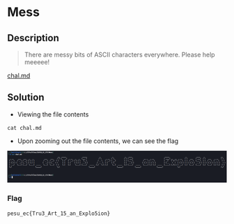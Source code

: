 # Mess

## Description
> There are messy bits of ASCII characters everywhere. Please help meeeee!

[chal.md](./chal.md)

## Solution
* Viewing the file contents 
```
cat chal.md
```
* Upon zooming out the file contents, we can see the flag

![flag](image.png)

### Flag
```
pesu_ec{Tru3_Art_15_an_Explo5ion}
```